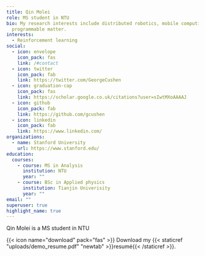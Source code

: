 ```yaml
---
title: Qin Molei
role: MS student in NTU
bio: My research interests include distributed robotics, mobile computing and
  programmable matter.
interests:
  - Reinforcement learning
social:
  - icon: envelope
    icon_pack: fas
    link: /#contact
  - icon: twitter
    icon_pack: fab
    link: https://twitter.com/GeorgeCushen
  - icon: graduation-cap
    icon_pack: fas
    link: https://scholar.google.co.uk/citations?user=sIwtMXoAAAAJ
  - icon: github
    icon_pack: fab
    link: https://github.com/gcushen
  - icon: linkedin
    icon_pack: fab
    link: https://www.linkedin.com/
organizations:
  - name: Stanford University
    url: https://www.stanford.edu/
education:
  courses:
    - course: MS in Analysis
      institution: NTU
      year: ""
    - course: BSc in Applied physics
      institution: Tianjin Univerisity
      year: ""
email: ""
superuser: true
highlight_name: true
---
```

Qin Molei is a MS student in NTU

{{< icon name="download" pack="fas" >}} Download my {{< staticref "uploads/demo_resume.pdf" "newtab" >}}resumé{{< /staticref >}}.